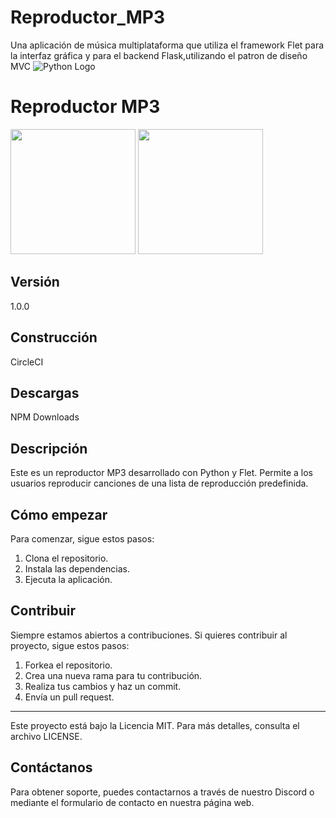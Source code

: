 # Reproductor_MP3
Una aplicación de música multiplataforma que utiliza el framework Flet para la interfaz gráfica y para el backend Flask,utilizando el patron de diseño MVC
![Python Logo](https://th.bing.com/th/id/OIP.Hb5gNP1ZZhz9AtWqinmCOgHaHa?rs=1&pid=ImgDetMain "Python Logo")
 <h1>Reproductor MP3</h1>

<img src="https://th.bing.com/th/id/OIP.EDJ9xoErBbZqK2tExVoJfAAAAA?rs=1&pid=ImgDetMain" width="200">
<img src="https://avatars.githubusercontent.com/u/102273996?v=4" width="200">

<h2>Versión</h2>
<p>1.0.0</p>

<h2>Construcción</h2>
<p>CircleCI</p>

<h2>Descargas</h2>
<p>NPM Downloads</p>

<h2>Descripción</h2>

<p>Este es un reproductor MP3 desarrollado con Python y Flet. Permite a los usuarios reproducir canciones de una lista de reproducción predefinida.</p>

<h2>Cómo empezar</h2>

<p>Para comenzar, sigue estos pasos:</p>
<ol>
  <li>Clona el repositorio.</li>
  <li>Instala las dependencias.</li>
  <li>Ejecuta la aplicación.</li>
</ol>

<h2>Contribuir</h2>

<p>Siempre estamos abiertos a contribuciones. Si quieres contribuir al proyecto, sigue estos pasos:</p>
<ol>
  <li>Forkea el repositorio.</li>
  <li>Crea una nueva rama para tu contribución.</li>
  <li>Realiza tus cambios y haz un commit.</li>
  <li>Envía un pull request.</li>
</ol>

<hr />

<p>Este proyecto está bajo la Licencia MIT. Para más detalles, consulta el archivo LICENSE.</p>

<h2>Contáctanos</h2>

<p>Para obtener soporte, puedes contactarnos a través de nuestro Discord o mediante el formulario de contacto en nuestra página web.</p>
